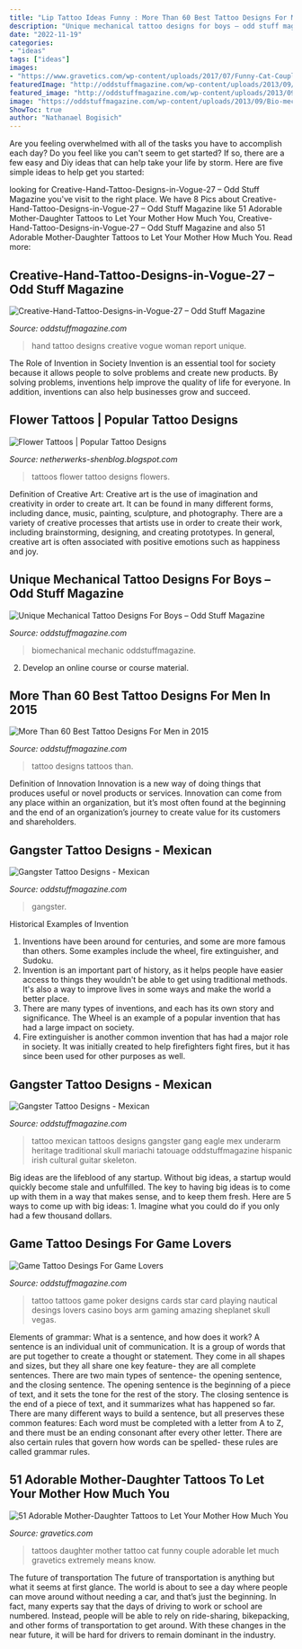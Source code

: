 ```yaml
---
title: "Lip Tattoo Ideas Funny : More Than 60 Best Tattoo Designs For Men In 2015"
description: "Unique mechanical tattoo designs for boys – odd stuff magazine"
date: "2022-11-19"
categories:
- "ideas"
tags: ["ideas"]
images:
- "https://www.gravetics.com/wp-content/uploads/2017/07/Funny-Cat-Couple-Tattoo-Idea.jpg"
featuredImage: "http://oddstuffmagazine.com/wp-content/uploads/2013/09/Mexican-tattoo-designs-11-531x800.jpg"
featured_image: "http://oddstuffmagazine.com/wp-content/uploads/2013/09/Best-tattoo-designs-for-Men-19-539x800.jpg"
image: "https://oddstuffmagazine.com/wp-content/uploads/2013/09/Bio-mechanical-Tattoo-23-532x800.jpg"
ShowToc: true
author: "Nathanael Bogisich"
---
```



Are you feeling overwhelmed with all of the tasks you have to accomplish each day? Do you feel like you can't seem to get started? If so, there are a few easy and Diy ideas that can help take your life by storm. Here are five simple ideas to help get you started:

	

		
looking for Creative-Hand-Tattoo-Designs-in-Vogue-27 – Odd Stuff Magazine you've visit to the right place. We have 8 Pics about Creative-Hand-Tattoo-Designs-in-Vogue-27 – Odd Stuff Magazine like 51 Adorable Mother-Daughter Tattoos to Let Your Mother How Much You, Creative-Hand-Tattoo-Designs-in-Vogue-27 – Odd Stuff Magazine and also 51 Adorable Mother-Daughter Tattoos to Let Your Mother How Much You. Read more:
		
    
## Creative-Hand-Tattoo-Designs-in-Vogue-27 – Odd Stuff Magazine

<img loading=lazy src="https://oddstuffmagazine.com/wp-content/uploads/2013/10/Creative-Hand-Tattoo-Designs-in-Vogue-27.jpg" onerror="this.onerror=null;this.src='https://tse3.mm.bing.net/th?id=OIP.ICZAForOCsRER1EMZaiyeQHaLG&amp;pid=15.1';" alt="Creative-Hand-Tattoo-Designs-in-Vogue-27 – Odd Stuff Magazine">

_Source: oddstuffmagazine.com_

>hand tattoo designs creative vogue woman report unique. 

	

The Role of Invention in Society
Invention is an essential tool for society because it allows people to solve problems and create new products. By solving problems, inventions help improve the quality of life for everyone. In addition, inventions can also help businesses grow and succeed.

    
## Flower Tattoos | Popular Tattoo Designs

<img loading=lazy src="http://1.bp.blogspot.com/-wUcrAZq50V8/UQZZGk8NIQI/AAAAAAAANu0/ehEADGOhKDw/s1600/Flowers_tattoo_221.jpg" onerror="this.onerror=null;this.src='https://tse3.mm.bing.net/th?id=OIP.3-mibfn04xFMfls0zuk55gHaLH&amp;pid=15.1';" alt="Flower Tattoos | Popular Tattoo Designs">

_Source: netherwerks-shenblog.blogspot.com_

>tattoos flower tattoo designs flowers. 

	

Definition of Creative Art:
Creative art is the use of imagination and creativity in order to create art. It can be found in many different forms, including dance, music, painting, sculpture, and photography. There are a variety of creative processes that artists use in order to create their work, including brainstorming, designing, and creating prototypes. In general, creative art is often associated with positive emotions such as happiness and joy.

    
## Unique Mechanical Tattoo Designs For Boys – Odd Stuff Magazine

<img loading=lazy src="https://oddstuffmagazine.com/wp-content/uploads/2013/09/Bio-mechanical-Tattoo-23-532x800.jpg" onerror="this.onerror=null;this.src='https://tse1.mm.bing.net/th?id=OIP.gpp_XO8qPoD4Y_nLWlA-RQHaLI&amp;pid=15.1';" alt="Unique Mechanical Tattoo Designs For Boys – Odd Stuff Magazine">

_Source: oddstuffmagazine.com_

>biomechanical mechanic oddstuffmagazine. 

	

2. Develop an online course or course material.

    
## More Than 60 Best Tattoo Designs For Men In 2015

<img loading=lazy src="http://oddstuffmagazine.com/wp-content/uploads/2013/09/Best-tattoo-designs-for-Men-19-539x800.jpg" onerror="this.onerror=null;this.src='https://tse2.mm.bing.net/th?id=OIP.aaRd9T5jHle0MQaT48wnaAHaK_&amp;pid=15.1';" alt="More Than 60 Best Tattoo Designs For Men in 2015">

_Source: oddstuffmagazine.com_

>tattoo designs tattoos than. 

	

Definition of Innovation
Innovation is a new way of doing things that produces useful or novel products or services. Innovation can come from any place within an organization, but it’s most often found at the beginning and the end of an organization’s journey to create value for its customers and shareholders.

    
## Gangster Tattoo Designs - Mexican

<img loading=lazy src="https://oddstuffmagazine.com/wp-content/uploads/2013/09/Mexican-tattoo-designs-10-599x800.jpg" onerror="this.onerror=null;this.src='https://tse2.mm.bing.net/th?id=OIP.ePNzj_QIkqS8s4NCELHTKgHaJ5&amp;pid=15.1';" alt="Gangster Tattoo Designs - Mexican">

_Source: oddstuffmagazine.com_

>gangster. 

	

Historical Examples of Invention
1. Inventions have been around for centuries, and some are more famous than others. Some examples include the wheel, fire extinguisher, and Sudoku.
2. Invention is an important part of history, as it helps people have easier access to things they wouldn't be able to get using traditional methods. It's also a way to improve lives in some ways and make the world a better place.
3. There are many types of inventions, and each has its own story and significance. The Wheel is an example of a popular invention that has had a large impact on society.
4. Fire extinguisher is another common invention that has had a major role in society. It was initially created to help firefighters fight fires, but it has since been used for other purposes as well.

    
## Gangster Tattoo Designs - Mexican

<img loading=lazy src="http://oddstuffmagazine.com/wp-content/uploads/2013/09/Mexican-tattoo-designs-11-531x800.jpg" onerror="this.onerror=null;this.src='https://tse2.mm.bing.net/th?id=OIP.GOUm2sh-VNTG6dTNEuiRWQHaLK&amp;pid=15.1';" alt="Gangster Tattoo Designs - Mexican">

_Source: oddstuffmagazine.com_

>tattoo mexican tattoos designs gangster gang eagle mex underarm heritage traditional skull mariachi tatouage oddstuffmagazine hispanic irish cultural guitar skeleton. 

	

Big ideas are the lifeblood of any startup. Without big ideas, a startup would quickly become stale and unfulfilled. The key to having big ideas is to come up with them in a way that makes sense, and to keep them fresh. Here are 5 ways to come up with big ideas: 1. Imagine what you could do if you only had a few thousand dollars.

    
## Game Tattoo Desings For Game Lovers

<img loading=lazy src="https://oddstuffmagazine.com/wp-content/uploads/2013/08/Games-Tattoos-22.jpg" onerror="this.onerror=null;this.src='https://tse3.mm.bing.net/th?id=OIP.P_F2HdbQdMCnc6CHI4ycpQHaGV&amp;pid=15.1';" alt="Game Tattoo Desings For Game Lovers">

_Source: oddstuffmagazine.com_

>tattoo tattoos game poker designs cards star card playing nautical desings lovers casino boys arm gaming amazing sheplanet skull vegas. 

	

Elements of grammar: What is a sentence, and how does it work?
A sentence is an individual unit of communication. It is a group of words that are put together to create a thought or statement. They come in all shapes and sizes, but they all share one key feature- they are all complete sentences. There are two main types of sentence- the opening sentence, and the closing sentence. The opening sentence is the beginning of a piece of text, and it sets the tone for the rest of the story. The closing sentence is the end of a piece of text, and it summarizes what has happened so far. There are many different ways to build a sentence, but all preserves these common features: Each word must be completed with a letter from A to Z, and there must be an ending consonant after every other letter. There are also certain rules that govern how words can be spelled- these rules are called grammar rules.

    
## 51 Adorable Mother-Daughter Tattoos To Let Your Mother How Much You

<img loading=lazy src="https://www.gravetics.com/wp-content/uploads/2017/07/Funny-Cat-Couple-Tattoo-Idea.jpg" onerror="this.onerror=null;this.src='https://tse4.mm.bing.net/th?id=OIP.Nh4WQTKaVzt-jPQFaihNAwHaHa&amp;pid=15.1';" alt="51 Adorable Mother-Daughter Tattoos to Let Your Mother How Much You">

_Source: gravetics.com_

>tattoos daughter mother tattoo cat funny couple adorable let much gravetics extremely means know. 

	

The future of transportation
The future of transportation is anything but what it seems at first glance. The world is about to see a day where people can move around without needing a car, and that’s just the beginning. In fact, many experts say that the days of driving to work or school are numbered. Instead, people will be able to rely on ride-sharing, bikepacking, and other forms of transportation to get around. With these changes in the near future, it will be hard for drivers to remain dominant in the industry.

